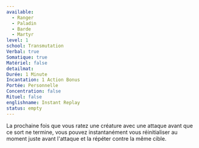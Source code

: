 ```yaml
---
available:
  - Ranger
  - Paladin
  - Barde
  - Martyr
level: 1
school: Transmutation
Verbal: true
Somatique: true
Matériel: false
detailmat:
Durée: 1 Minute
Incantation: 1 Action Bonus
Portée: Personnelle
Concentration: false
Rituel: false
englishname: Instant Replay
status: empty
---
```

La prochaine fois que vous ratez une créature avec une attaque avant que ce sort ne termine, vous pouvez instantanément vous réinitialiser au moment juste avant l'attaque et la répéter contre la même cible.
